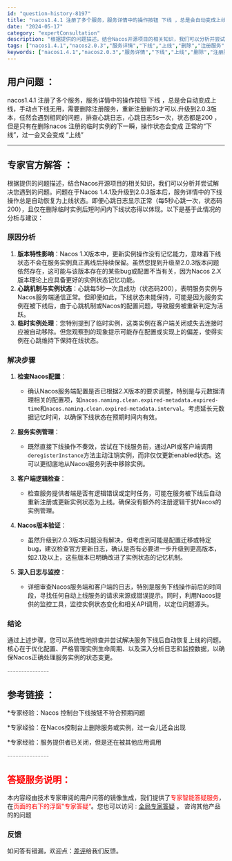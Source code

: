 ```yaml
---
id: "question-history-8197"
title: "nacos1.4.1 注册了多个服务，服务详情中的操作按钮 下线 ，总是会自动变成上线，手动点下线无用，需"
date: "2024-05-17"
category: "expertConsultation"
description: "根据提供的问题描述，结合Nacos开源项目的相关知识，我们可以分析并尝试解决您遇到的问题。问题在于Nacos 1.4.1及升级到2.0.3版本后，服务详情中的下线操作总是自动恢复为上线状态。即便心跳日志显示正常（每5秒心跳一次，状态码200），且仅在删除临时实例后短时间内下线状态得以体现。以下是基于"
tags: ["nacos1.4.1","nacos2.0.3","服务详情","下线","上线","删除","注册服务","心跳日志","200","临时实例","正常"]
keywords: ["nacos1.4.1","nacos2.0.3","服务详情","下线","上线","删除","注册服务","心跳日志","200","临时实例","正常"]
---
```


## 用户问题 ： 
 nacos1.4.1 注册了多个服务，服务详情中的操作按钮 下线 ，总是会自动变成上线，手动点下线无用，需要删除注册服务，重新注册新的才可以.升级到2.0.3版本，任然会遇到相同的问题，排查心跳日志，心跳日志5s一次，状态都是200 ，但是只有在删除nacos 注册的临时实例的下一瞬，操作状态会变成 正常的“下线”，过一会又会变成 “上线”  

---------------
## 专家官方解答 ：

根据提供的问题描述，结合Nacos开源项目的相关知识，我们可以分析并尝试解决您遇到的问题。问题在于Nacos 1.4.1及升级到2.0.3版本后，服务详情中的下线操作总是自动恢复为上线状态。即便心跳日志显示正常（每5秒心跳一次，状态码200），且仅在删除临时实例后短时间内下线状态得以体现。以下是基于此情况的分析与建议：

### 原因分析
1. **版本特性影响**：Nacos 1.X版本中，更新实例操作没有记忆能力，意味着下线状态不会在服务实例真正离线后持续保留。虽然您提到升级至2.0.3版本问题依然存在，这可能与该版本存在的某些bug或配置不当有关，因为Nacos 2.X版本理论上应具备更好的实例状态记忆功能。
2. **心跳机制与实例状态**：心跳每5秒一次且成功（状态码200），表明服务实例与Nacos服务端通信正常。但即便如此，下线状态未能保持，可能是因为服务实例在被下线后，由于心跳机制或Nacos的配置问题，导致服务被重新判定为活跃。
3. **临时实例处理**：您特别提到了临时实例，这类实例在客户端关闭或失去连接时应被自动移除。但您观察到的现象提示可能存在配置或实现上的偏差，使得实例在心跳维持下保持在线状态。

### 解决步骤
1. **检查Nacos配置**：
   - 确认Nacos服务端配置是否已根据2.X版本的要求调整，特别是与元数据清理相关的配置项，如`nacos.naming.clean.expired-metadata.expired-time`和`nacos.naming.clean.expired-metadata.interval`。考虑延长元数据记忆时间，以确保下线状态在预期时间内有效。
   
2. **服务实例管理**：
   - 既然直接下线操作不奏效，尝试在下线服务前，通过API或客户端调用`deregisterInstance`方法主动注销实例，而非仅仅更新enabled状态。这可以更彻底地从Nacos服务列表中移除实例。
   
3. **客户端逻辑检查**：
   - 检查服务提供者端是否有逻辑错误或定时任务，可能在服务被下线后自动重新注册或更新实例状态为上线。确保没有额外的注册逻辑干扰Nacos的实例管理。
   
4. **Nacos版本验证**：
   - 虽然升级到2.0.3版本问题没有解决，但考虑到可能是配置迁移或特定bug，建议检查官方更新日志，确认是否有必要进一步升级到更高版本，如2.1及以上，这些版本已明确改进了实例状态的记忆机制。

5. **深入日志与监控**：
   - 详细审查Nacos服务端和客户端的日志，特别是服务下线操作前后的时间段，寻找任何自动上线服务的请求来源或错误提示。同时，利用Nacos提供的监控工具，监控实例状态变化和相关API调用，以定位问题源头。

### 结论
通过上述步骤，您可以系统性地排查并尝试解决服务下线后自动恢复上线的问题。核心在于优化配置、严格管理实例生命周期、以及深入分析日志和监控数据，以确保Nacos正确处理服务实例的状态变更。


<font color="#949494">---------------</font> 


## 参考链接 ：

*专家经验：Nacos 控制台下线按钮不符合预期问题 
 
 *专家经验：在Nacos控制台上删除服务或实例，过一会儿还会出现 
 
 *专家经验：服务提供者已关闭，但是还在被其他应用调用 


 <font color="#949494">---------------</font> 
 


## <font color="#FF0000">答疑服务说明：</font> 

本内容经由技术专家审阅的用户问答的镜像生成，我们提供了<font color="#FF0000">专家智能答疑服务</font>，在<font color="#FF0000">页面的右下的浮窗”专家答疑“</font>。您也可以访问 : [全局专家答疑](https://answer.opensource.alibaba.com/docs/intro) 。 咨询其他产品的的问题

### 反馈
如问答有错漏，欢迎点：[差评](https://ai.nacos.io/user/feedbackByEnhancerGradePOJOID?enhancerGradePOJOId=13556)给我们反馈。

